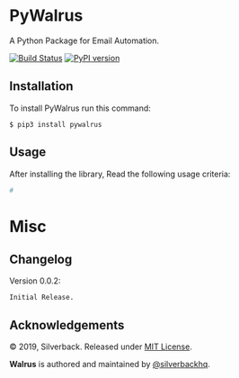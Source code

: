 PyWalrus
========

A Python Package for Email Automation.

[![Build Status](https://travis-ci.org/silverbackhq/pywalrus.svg?branch=master)](https://travis-ci.org/silverbackhq/pywalrus)
[![PyPI version](https://badge.fury.io/py/pywalrus.svg)](https://badge.fury.io/py/pywalrus)

Installation
------------
To install PyWalrus run this command:
```
$ pip3 install pywalrus
```

Usage
-----
After installing the library, Read the following usage criteria:

```python
#
```

Misc
====

Changelog
---------

Version 0.0.2:
```
Initial Release.
```

Acknowledgements
----------------

© 2019, Silverback. Released under [MIT License](https://opensource.org/licenses/mit-license.php).

**Walrus** is authored and maintained by [@silverbackhq](http://github.com/silverbackhq).
